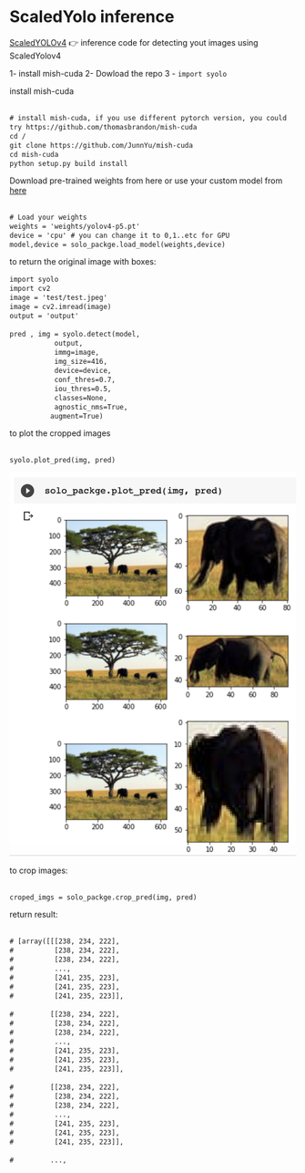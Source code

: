 # ScaledYolo inference

[ScaledYOLOv4](https://github.com/WongKinYiu/ScaledYOLOv4) 👉 inference code for detecting yout images using ScaledYolov4


1- install mish-cuda
2- Dowload the repo
3 - ``` import syolo ``` 



install mish-cuda
```

# install mish-cuda, if you use different pytorch version, you could try https://github.com/thomasbrandon/mish-cuda
cd /
git clone https://github.com/JunnYu/mish-cuda
cd mish-cuda
python setup.py build install

```


Download pre-trained weights from here or use your custom model from [here](https://github.com/WongKinYiu/ScaledYOLOv4) 



```

# Load your weights 
weights = 'weights/yolov4-p5.pt'
device = 'cpu' # you can change it to 0,1..etc for GPU
model,device = solo_packge.load_model(weights,device)

```



to return the original image with boxes:


```
import syolo
import cv2
image = 'test/test.jpeg'
image = cv2.imread(image)
output = 'output'

pred , img = syolo.detect(model,
           output,
           immg=image,
           img_size=416,
           device=device,
           conf_thres=0.7,
           iou_thres=0.5,
           classes=None,
           agnostic_nms=True,
          augment=True)

```



to plot the cropped images
```

syolo.plot_pred(img, pred)

```

<img src="media/test_output.png" alt="syolo" width="650">



to crop images:

```

croped_imgs = solo_packge.crop_pred(img, pred)

```
return result:

```

# [array([[[238, 234, 222],
#          [238, 234, 222],
#          [238, 234, 222],
#          ...,
#          [241, 235, 223],
#          [241, 235, 223],
#          [241, 235, 223]],
 
#         [[238, 234, 222],
#          [238, 234, 222],
#          [238, 234, 222],
#          ...,
#          [241, 235, 223],
#          [241, 235, 223],
#          [241, 235, 223]],
 
#         [[238, 234, 222],
#          [238, 234, 222],
#          [238, 234, 222],
#          ...,
#          [241, 235, 223],
#          [241, 235, 223],
#          [241, 235, 223]],
 
#         ...,

``` 




